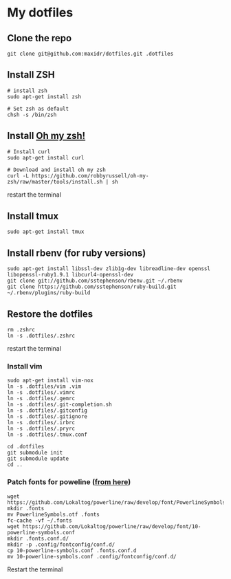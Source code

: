 My dotfiles
===========

## Clone the repo

    git clone git@github.com:maxidr/dotfiles.git .dotfiles

## Install ZSH

    # install zsh
    sudo apt-get install zsh

    # Set zsh as default
    chsh -s /bin/zsh 

## Install [Oh my zsh!](https://github.com/robbyrussell/oh-my-zsh)

    # Install curl
    sudo apt-get install curl

    # Download and install oh my zsh
    curl -L https://github.com/robbyrussell/oh-my-zsh/raw/master/tools/install.sh | sh

restart the terminal


## Install tmux

    sudo apt-get install tmux
    
## Install rbenv (for ruby versions)

    sudo apt-get install libssl-dev zlib1g-dev libreadline-dev openssl libopenssl-ruby1.9.1 libcurl4-openssl-dev
    git clone git://github.com/sstephenson/rbenv.git ~/.rbenv
    git clone https://github.com/sstephenson/ruby-build.git ~/.rbenv/plugins/ruby-build

## Restore the dotfiles

    rm .zshrc
    ln -s .dotfiles/.zshrc
    
restart the terminal

### Install vim

    sudo apt-get install vim-nox
    ln -s .dotfiles/vim .vim
    ln -s .dotfiles/.vimrc
    ln -s .dotfiles/.gemrc
    ln -s .dotfiles/.git-completion.sh 
    ln -s .dotfiles/.gitconfig 
    ln -s .dotfiles/.gitignore 
    ln -s .dotfiles/.irbrc 
    ln -s .dotfiles/.pryrc 
    ln -s .dotfiles/.tmux.conf 

    cd .dotfiles
    git submodule init
    git submodule update
    cd ..
    
### Patch fonts for poweline ([from here](https://powerline.readthedocs.org/en/latest/installation/linux.html#font-installation))
        
    wget https://github.com/Lokaltog/powerline/raw/develop/font/PowerlineSymbols.otf
    mkdir .fonts
    mv PowerlineSymbols.otf .fonts
    fc-cache -vf ~/.fonts
    wget https://github.com/Lokaltog/powerline/raw/develop/font/10-powerline-symbols.conf
    mkdir .fonts.conf.d/
    mkdir -p .config/fontconfig/conf.d/
    cp 10-powerline-symbols.conf .fonts.conf.d
    mv 10-powerline-symbols.conf .config/fontconfig/conf.d/
    
Restart the terminal
    
